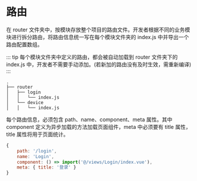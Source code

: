 # 路由

在 router 文件夹中，按模块存放整个项目的路由文件。开发者根据不同的业务模块进行拆分路由，将路由信息统一写在每个模块文件夹的 index.js 中并导出一个路由配置数组。

::: tip
每个模块文件夹中定义的路由，都会被自动加载到 router 文件夹下的 index.js 中，开发者不需要手动添加。(若新加的路由没有及时生效，需重新编译)
:::

```
.
├── router
│   ├── login
│   │   └── index.js
│   └── device
│   │   └── index.js
```

每个路由信息，必须包含 path、name、component、meta 属性。其中 component 定义为异步加载的方法加载页面组件，meta 中必须要有 title 属性，title 属性将用于页面统计。

```js
{
    path: '/login',
    name: 'Login',
    component: () => import('@/views/Login/index.vue'),
    meta: { title: '登录' }
}
```
